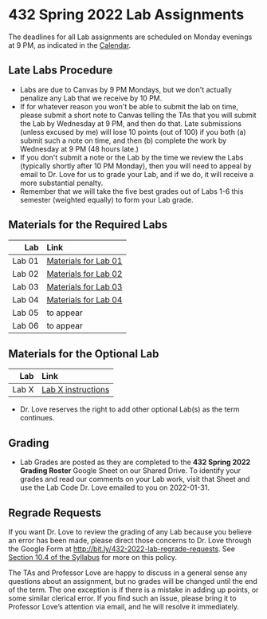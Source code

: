 # 432 Spring 2022 Lab Assignments

The deadlines for all Lab assignments are scheduled on Monday evenings at 9 PM, as indicated in the [Calendar](https://thomaselove.github.io/432/calendar.html).

## Late Labs Procedure

- Labs are due to Canvas by 9 PM Mondays, but we don't actually penalize any Lab that we receive by 10 PM.
- If for whatever reason you won't be able to submit the lab on time, please submit a short note to Canvas telling the TAs that you will submit the Lab by Wednesday at 9 PM, and then do that. Late submissions (unless excused by me) will lose 10 points (out of 100) if you both (a) submit such a note on time, and then (b) complete the work by Wednesday at 9 PM (48 hours late.) 
- If you don't submit a note or the Lab by the time we review the Labs (typically shortly after 10 PM Monday), then you will need to appeal by email to Dr. Love for us to grade your Lab, and if we do, it will receive a more substantial penalty.
- Remember that we will take the five best grades out of Labs 1-6 this semester (weighted equally) to form your Lab grade.

## Materials for the Required Labs

Lab | Link
----: | :------------
Lab 01 | [Materials for Lab 01](https://github.com/THOMASELOVE/432-2022/tree/main/labs/lab01)
Lab 02 | [Materials for Lab 02](https://github.com/THOMASELOVE/432-2022/tree/main/labs/lab02)
Lab 03 | [Materials for Lab 03](https://github.com/THOMASELOVE/432-2022/tree/main/labs/lab03)
Lab 04 | [Materials for Lab 04](https://github.com/THOMASELOVE/432-2022/tree/main/labs/lab04)
Lab 05 | to appear
Lab 06 | to appear

## Materials for the Optional Lab

Lab | Link
----: | :------------
Lab X | [Lab X instructions](https://github.com/THOMASELOVE/432-2022/tree/main/labs/labX)

- Dr. Love reserves the right to add other optional Lab(s) as the term continues.

## Grading

- Lab Grades are posted as they are completed to the **432 Spring 2022 Grading Roster** Google Sheet on our Shared Drive. To identify your grades and read our comments on your Lab work, visit that Sheet and use the Lab Code Dr. Love emailed to you on 2022-01-31. 

## Regrade Requests

If you want Dr. Love to review the grading of any Lab because you believe an error has been made, please direct those concerns to Dr. Love through the Google Form at http://bit.ly/432-2022-lab-regrade-requests. See [Section 10.4 of the Syllabus](https://thomaselove.github.io/432-2022-syllabus/assignments-and-grading.html#appeal-policy-and-regrades) for more on this policy.

The TAs and Professor Love are happy to discuss in a general sense any questions about an assignment, but no grades will be changed until the end of the term. The one exception is if there is a mistake in adding up points, or some similar clerical error. If you find such an issue, please bring it to Professor Love’s attention via email, and he will resolve it immediately.


